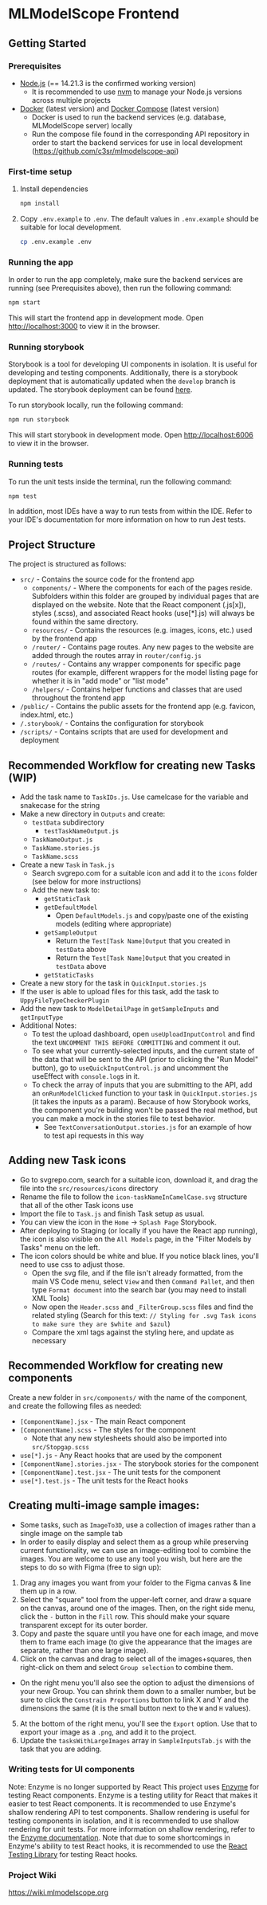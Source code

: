 # MLModelScope Frontend

## Getting Started

### Prerequisites

- [Node.js](https://nodejs.org/en/) (== 14.21.3 is the confirmed working version)
    - It is recommended to use [nvm](https://github.com/nvm-sh/nvm#intro) to manage your Node.js versions across
      multiple projects
- [Docker](https://docs.docker.com/get-docker/) (latest version)
  and [Docker Compose](https://docs.docker.com/compose/install/) (latest version)
    - Docker is used to run the backend services (e.g. database, MLModelScope server) locally
    - Run the compose file found in the corresponding API repository in order to start the backend services for use in
      local development (https://github.com/c3sr/mlmodelscope-api)

### First-time setup

1. Install dependencies

    ```bash
    npm install
    ```

2. Copy `.env.example` to `.env`. The default values in `.env.example` should be suitable for local development.

    ```bash
    cp .env.example .env
    ```

### Running the app

In order to run the app completely, make sure the backend services are running (see Prerequisites above), then run the
following command:

```bash
npm start
```

This will start the frontend app in development mode. Open [http://localhost:3000](http://localhost:3000) to view it in
the browser.

### Running storybook

Storybook is a tool for developing UI components in isolation. It is useful for developing and testing components.
Additionally, there is a storybook deployment that is automatically updated when the `develop` branch is updated. The
storybook deployment can be found [here](http://storybook.mlmodelscope.org).

To run storybook locally, run the following command:

```bash
npm run storybook
```

This will start storybook in development mode. Open [http://localhost:6006](http://localhost:6006) to view it in the
browser.

### Running tests

To run the unit tests inside the terminal, run the following command:

```bash
npm test
```

In addition, most IDEs have a way to run tests from within the IDE. Refer to your IDE's documentation for more
information on how to run Jest tests.

## Project Structure

The project is structured as follows:

- `src/` - Contains the source code for the frontend app
    - `components/` - Where the components for each of the pages reside. Subfolders within this folder are grouped by
      individual pages that are displayed on the website. Note that the React component (.js[x]), styles (.scss), and
      associated React hooks (use[*].js) will always be found within the same directory.
    - `resources/` - Contains the resources (e.g. images, icons, etc.) used by the frontend app
    - `/router/` - Contains page routes. Any new pages to the website are added through the routes array
      in `router/config.js`
    - `/routes/` - Contains any wrapper components for specific page routes (for example, different wrappers for the
      model listing page for whether it is in "add mode" or "list mode"
    - `/helpers/` - Contains helper functions and classes that are used throughout the frontend app
- `/public/` - Contains the public assets for the frontend app (e.g. favicon, index.html, etc.)
- `/.storybook/` - Contains the configuration for storybook
- `/scripts/` - Contains scripts that are used for development and deployment

## Recommended Workflow for creating new Tasks (WIP)
- Add the task name to `TaskIDs.js`. Use camelcase for the variable and snakecase for the string
- Make a new directory in `Outputs` and create:
  - `testData` subdirectory
    - `testTaskNameOutput.js`
  - `TaskNameOutput.js`
  - `TaskName.stories.js`
  - `TaskName.scss`
- Create a new `Task` in `Task.js`
  - Search svgrepo.com for a suitable icon and add it to the `icons` folder (see below for more instructions)
  - Add the new task to:
    - `getStaticTask`
    - `getDefaultModel`
      -  Open `DefaultModels.js` and copy/paste one of the existing models (editing where appropriate)
    - `getSampleOutput` 
      - Return the `Test[Task Name]Output` that you created in `testData` above 
      - Return the `Test[Task Name]Output` that you created in `testData` above 
    - `getStaticTasks`
- Create a new story for the task in `QuickInput.stories.js`
- If the user is able to upload files for this task, add the task to `UppyFileTypeCheckerPlugin`
- Add the new task to `ModelDetailPage` in `getSampleInputs` and `getInputType`
- Additional Notes:
  - To test the upload dashboard, open `useUploadInputControl` and find the text `UNCOMMENT THIS BEFORE COMMITTING` and comment it out.
  - To see what your currently-selected inputs, and the current state of the data that will be sent to the API (prior to clicking the "Run Model" button), go to `useQuickInputControl.js` and uncomment the useEffect with `console.log`s in it.
  - To check the array of inputs that you are submitting to the API, add an `onRunModelClicked` function to your task in `QuickInput.stories.js` (it takes the inputs as a param). Because of how Storybook works, the component you're building won't be passed the real method, but you can make a mock in the stories file to test behavior.
    - See `TextConversationOutput.stories.js` for an example of how to test api requests in this way

## Adding new Task icons
- Go to svgrepo.com, search for a suitable icon, download it, and drag the file into the `src/resources/icons` directory
- Rename the file to follow the `icon-taskNameInCamelCase.svg` structure that all of the other Task icons use
- Import the file to `Task.js` and finish Task setup as usual.
- You can view the icon in the `Home` -> `Splash Page` Storybook.
- After deploying to Staging (or locally if you have the React app running), the icon is also visible on the `All Models` page, in the "Filter Models by Tasks" menu on the left.
- The icon colors should be white and blue. If you notice black lines, you'll need to use css to adjust those.
  - Open the svg file, and if the file isn't already formatted, from the main VS Code menu, select `View` and then `Command Pallet`, and then type `Format document` into the search bar (you may need to install XML Tools)
  - Now open the `Header.scss` and `_FilterGroup.scss` files and find the related styling (Search for this text: `// Styling for .svg Task icons to make sure they are $white and $azul`)
  - Compare the xml tags against the styling here, and update as necessary
  
## Recommended Workflow for creating new components

Create a new folder in `src/components/` with the name of the component, and create the following files as needed:

- `[ComponentName].jsx` - The main React component
- `[ComponentName].scss` - The styles for the component
    - Note that any new stylesheets should also be imported into `src/Stopgap.scss`
- `use[*].js` - Any React hooks that are used by the component
- `[ComponentName].stories.jsx` - The storybook stories for the component
- `[ComponentName].test.jsx` - The unit tests for the component
- `use[*].test.js` - The unit tests for the React hooks

## Creating multi-image sample images:
- Some tasks, such as `ImageTo3D`, use a collection of images rather than a single image on the sample tab
- In order to easily display and select them as a group while preserving current functionality, we can use an image-editing tool to combine the images. You are welcome to use any tool you wish, but here are the steps to do so with Figma (free to sign up):
1. Drag any images you want from your folder to the Figma canvas & line them up in a row.
2. Select the "square" tool from the upper-left corner, and draw a square on the canvas, around one of the images. Then, on the right side menu, click the `-` button in the `Fill` row. This should make your square transparent except for its outer border.
3. Copy and paste the square until you have one for each image, and move them to frame each image (to give the appearance that the images are separate, rather than one large image).
4. Click on the canvas and drag to select all of the images+squares, then right-click on them and select `Group selection` to combine them.
  - On the right menu you'll also see the option to adjust the dimensions of your new Group. You can shrink them down to a smaller number, but be sure to click the `Constrain Proportions` button to link X and Y and the dimensions the same (it is the small button next to the `W` and `H` values).
5. At the bottom of the right menu, you'll see the `Export` option. Use that to export your image as a `.png`, and add it to the project.
6. Update the `tasksWithLargeImages` array in `SampleInputsTab.js` with the task that you are adding.

### Writing tests for UI components
Note: Enzyme is no longer supported by React
This project uses [Enzyme](https://enzymejs.github.io/enzyme/) for testing React components. Enzyme is a testing utility
for React that makes it easier to test React components. It is recommended to use Enzyme's shallow rendering API to test
components. Shallow rendering is useful for testing components in isolation, and it is recommended to use shallow
rendering for unit tests. For more information on shallow rendering, refer to
the [Enzyme documentation](https://enzymejs.github.io/enzyme/docs/api/shallow.html). Note that due to some shortcomings
in Enzyme's ability to test React hooks, it is recommended to use
the [React Testing Library](https://testing-library.com/docs/react-testing-library/intro/) for testing React hooks.

### Project Wiki

https://wiki.mlmodelscope.org
